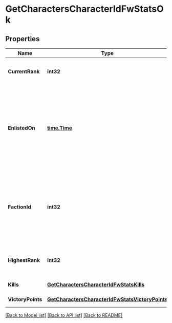 # GetCharactersCharacterIdFwStatsOk

## Properties
Name | Type | Description | Notes
------------ | ------------- | ------------- | -------------
**CurrentRank** | **int32** | The given character&#39;s current faction rank | [optional] [default to null]
**EnlistedOn** | [**time.Time**](time.Time.md) | The enlistment date of the given character into faction warfare. Will not be included if character is not enlisted in faction warfare | [optional] [default to null]
**FactionId** | **int32** | The faction the given character is enlisted to fight for. Will not be included if character is not enlisted in faction warfare | [optional] [default to null]
**HighestRank** | **int32** | The given character&#39;s highest faction rank achieved | [optional] [default to null]
**Kills** | [**GetCharactersCharacterIdFwStatsKills**](get_characters_character_id_fw_stats_kills.md) |  | [default to null]
**VictoryPoints** | [**GetCharactersCharacterIdFwStatsVictoryPoints**](get_characters_character_id_fw_stats_victory_points.md) |  | [default to null]

[[Back to Model list]](../README.md#documentation-for-models) [[Back to API list]](../README.md#documentation-for-api-endpoints) [[Back to README]](../README.md)


